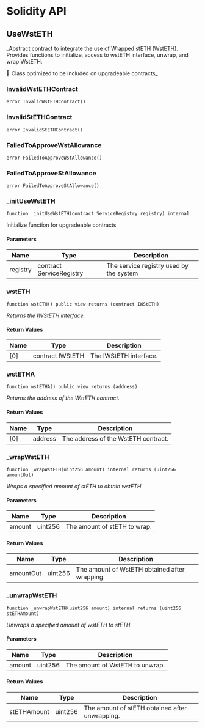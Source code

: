 # Solidity API

## UseWstETH

_Abstract contract to integrate the use of Wrapped stETH (WstETH).
     Provides functions to initialize, access to wstETH interface, unwrap, and wrap WstETH.

🚨 Class optimized to be included on upgradeable contracts_

### InvalidWstETHContract

```solidity
error InvalidWstETHContract()
```

### InvalidStETHContract

```solidity
error InvalidStETHContract()
```

### FailedToApproveWstAllowance

```solidity
error FailedToApproveWstAllowance()
```

### FailedToApproveStAllowance

```solidity
error FailedToApproveStAllowance()
```

### _initUseWstETH

```solidity
function _initUseWstETH(contract ServiceRegistry registry) internal
```

Initialize function for upgradeable contracts

#### Parameters

| Name | Type | Description |
| ---- | ---- | ----------- |
| registry | contract ServiceRegistry | The service registry used by the system |

### wstETH

```solidity
function wstETH() public view returns (contract IWStETH)
```

_Returns the IWStETH interface._

#### Return Values

| Name | Type | Description |
| ---- | ---- | ----------- |
| [0] | contract IWStETH | The IWStETH interface. |

### wstETHA

```solidity
function wstETHA() public view returns (address)
```

_Returns the address of the WstETH contract._

#### Return Values

| Name | Type | Description |
| ---- | ---- | ----------- |
| [0] | address | The address of the WstETH contract. |

### _wrapWstETH

```solidity
function _wrapWstETH(uint256 amount) internal returns (uint256 amountOut)
```

_Wraps a specified amount of stETH to obtain wstETH._

#### Parameters

| Name | Type | Description |
| ---- | ---- | ----------- |
| amount | uint256 | The amount of stETH to wrap. |

#### Return Values

| Name | Type | Description |
| ---- | ---- | ----------- |
| amountOut | uint256 | The amount of WstETH obtained after wrapping. |

### _unwrapWstETH

```solidity
function _unwrapWstETH(uint256 amount) internal returns (uint256 stETHAmount)
```

_Unwraps a specified amount of wstETH to stETH._

#### Parameters

| Name | Type | Description |
| ---- | ---- | ----------- |
| amount | uint256 | The amount of WstETH to unwrap. |

#### Return Values

| Name | Type | Description |
| ---- | ---- | ----------- |
| stETHAmount | uint256 | The amount of stETH obtained after unwrapping. |

